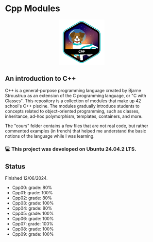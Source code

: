 # Cpp Modules

<p align="center">
  <img src="https://github.com/ArenKae/ArenKae/blob/main/42%20badges/cppe.png" alt="ft_irc 42 project badge"/>
</p>

## An introduction to C++
C++ is a general-purpose programming language created by Bjarne Stroustrup as an extension of the C programming language, or "C with Classes". This repository is a collection of modules that make up 42 school's C++ piscine. The modules gradually introduce students to concepts related to object-oriented programming, such as classes, inheritance, ad-hoc polymorphism, templates, containers, and more.

The "cours" folder contains a few files that are not real code, but rather commented examples (in french) that helped me understand the basic notions of the language while I was learning.

### 💻 This project was developed on Ubuntu 24.04.2 LTS.

## Status
Finished 12/06/2024.

* Cpp00: grade: 80%
* Cpp01: grade: 100%
* Cpp02: grade: 80%
* Cpp03: grade: 100%
* Cpp04: grade: 80%
* Cpp05: grade: 100%
* Cpp06: grade: 100%
* Cpp07: grade: 100%
* Cpp08: grade: 100%
* Cpp09: grade: 100%